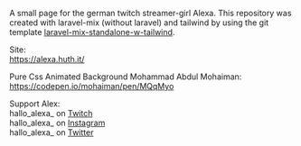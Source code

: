 A small page for the german twitch streamer-girl Alexa. This repository was created with laravel-mix (without laravel) and tailwind by using the git template [laravel-mix-standalone-w-tailwind](https://github.com/NormanHuth/laravel-mix-standalone-w-tailwind).

Site:  
https://alexa.huth.it/

Pure Css Animated Background Mohammad Abdul Mohaiman:  
https://codepen.io/mohaiman/pen/MQqMyo

Support Alex:  
hallo_alexa_ on [Twitch](https://www.twitch.tv/hallo_alexa_)  
hallo_alexa_ on [Instagram](https://www.instagram.com/hallo_alexa_/)  
hallo_alexa_ on [Twitter](https://twitter.com/alexa_hallo)